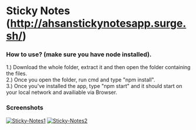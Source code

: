 # Sticky Notes (http://ahsanstickynotesapp.surge.sh/)
### How to use? (make sure you have node installed).

1.) Download the whole folder, extract it and then open the folder containing the files.
<br>
2.) Once you open the folder, run cmd and type "npm install".
<br>
3.) Once you've installed the app, type "npm start" and it should start on your local network and availiable via Browser. 

### Screenshots
<a href="https://ibb.co/89w4vBB"><img src="https://i.ibb.co/fHWG6SS/Sticky-Notes1.jpg" alt="Sticky-Notes1" border="0"></a>
<a href="https://imgbb.com/"><img src="https://i.ibb.co/WD8L52H/Sticky-Notes2.jpg" alt="Sticky-Notes2" border="0"></a>

